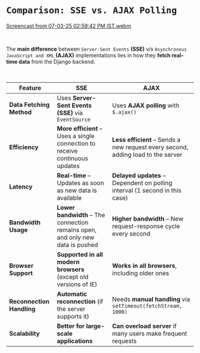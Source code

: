 # `Comparison: SSE vs. AJAX Polling`
[Screencast from 07-03-25 02:59:42 PM IST.webm](https://github.com/user-attachments/assets/fb9f1664-5523-452a-a205-7f3728f19716)

<br>

The **main difference** between `Server-Sent Events` **(SSE)** *v/s* `Asynchronous JavaScript and XML` **(AJAX)** implementations lies in how they **fetch real-time data** from the Django backend.

<br>

| Feature | **SSE** | **AJAX** |
|---------|-----------------|----------------------|
| **Data Fetching Method** | Uses **Server-Sent Events (SSE)** via `EventSource` | Uses **AJAX polling** with `$.ajax()` |
| **Efficiency** | **More efficient** – Uses a single connection to receive continuous updates | **Less efficient** – Sends a new request every second, adding load to the server |
| **Latency** | **Real-time** – Updates as soon as new data is available | **Delayed updates** – Dependent on polling interval (1 second in this case) |
| **Bandwidth Usage** | **Lower bandwidth** – The connection remains open, and only new data is pushed | **Higher bandwidth** – New request-response cycle every second |
| **Browser Support** | **Supported in all modern browsers** (except old versions of IE) | **Works in all browsers**, including older ones |
| **Reconnection Handling** | **Automatic reconnection** (if the server supports it) | Needs **manual handling** via `setTimeout(fetchStream, 1000)` |
| **Scalability** | **Better for large-scale applications** | **Can overload server** if many users make frequent requests |
